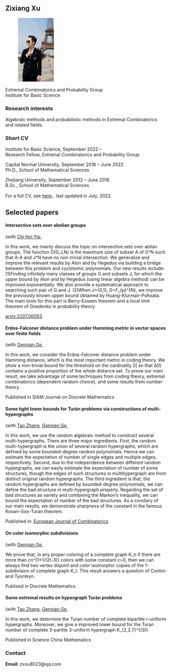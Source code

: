 

<meta charset="utf-8">
<meta http-equiv="X-UA-Compatible" content="IE=edge">
<meta name="viewport" content="width=device-width, initial-scale=1">


## Zixiang Xu
	
		
  <div class="about">
      <figure class="profile">
      <img src="XzxMarriage.png">
    </figure>
    <p class="description">
      Extremal Combinatorics and Probability Group<br>
      Institute for Basic Science<br>
	   
   <h3> Research interests</h3>
    Algebraic methods and probabilistic methods in Extremal Combinatorics and related fields.
       
       
	
<h3>Short CV</h3>
	 <p>
     Institute for Basic Science, September 2022 – <br>
      Research Fellow, Extremal Combinatorics and Probability Group 
    </p>
    <p>
     Capital Normal University, September 2016 – June 2022<br>
      Ph.D., School of Mathematical Sciences 
    </p>
    <p>
      Zhejiang University, September 2012 – June 2016<br>
      B.Sc., School of Mathematical Sciences
    </p>
	
For a full CV, see <a href="main.pdf" target="_blank">here</a>，last updated in July, 2022.	
	
<h2>Selected papers</h2>


<div class="items">      
        <article class="item">   
  <h4>Intersective sets over abelian groups </h4>
    <span>
      (with       
        <a href="https://wdp.math.ubc.ca/user/2631" target="_blank">Chi Hoi Yip</a>,    
    </span>
  <p>
    <p> In this work, we mainly discuss the topic on intersective sets over ablian groups. The function D(G,J,N) is the maximum size of subset A of G^N such that A-A and J^N have no non-trivial intersection. We generalize and improve the relevant results by Alon and by
Hegedus via building a bridge between this problem and cyclotomic polynomials. Our new results include:
		(1)Finding infinitely many classes of groups G and subsets J, for which the upper bound by Alon and by Hegedus (using linear algebra method) can be improved exponentially. We also provide a systematical approach to searching such pair of G and J.
		(2)When J={0,1}, G=F_{p}^{N}, we improve the previously known upper bound obtained by Huang-Klurman-Pohoata. The main tools for this part is Berry–Esseen theorem and a local limit theorem of Gnedenko in probability theory </p>
 
<div class="item__primary-actions">
	<span><a href="https://arxiv.org/pdf/2207.00053.pdf" target="_blank">arxiv:2207.00053</a></span>
</div>
  </p>
  <p class="item__secondary-actions">
  </p>
</article>
	

 <div class="items">      
        <article class="item">   
  <h4>Erdos-Falconer distance problem under Hamming metric in vector spaces over finite fields</h4>
    <span>
      (with         
        <a href="http://math.cnu.edu.cn/szdw/qtjs/161049.htm" target="_blank">Gennian Ge</a>,    
    </span>
  <p>
    <p> In this work, we consider the  Erdos-Falconer distance problem under Hamming distance, which is the most important metric in coding theory. We show a non-trivial bound for the threshold on the cardinality |I| so that ∆(I) contains a positive proportion of the whole distance set. To prove our main result, we take advantage of some techniques from coding theory, extremal combinatorics (dependent random choice), and some results from number theory.</p>
		<div class="item__primary-actions">
 Published in <span>SIAM Journal on Discrete Mathematics</span>  
</div>
  </p>
  <p class="item__secondary-actions">
  
    
  </p>
</article>


<div class="items">      
        <article class="item">   
  <h4>Some tight lower bounds for Turán problems via constructions of multi-hypergraphs</h4>
    <span>
      (with       
        <a href="https://zhant220.github.io/homepage/" target="_blank">Tao Zhang</a>,  
        <a href="http://math.cnu.edu.cn/szdw/qtjs/161049.htm" target="_blank">Gennian Ge</a>,    
    </span>
  <p>
    <p> In this work, we use the random algebraic method to construct several multi-hypergraphs. There are three major ingredients. First, the random multi-hypergraph is the union of several random hypergraphs, which are defined by some bounded-degree random
polynomials. Hence we can estimate the expectation of number of single edges and multiple edges, respectively. Second, due to the independence between different random hypergraphs, we can easily estimate the expectation of number of some structures, though the edges of such structures in multihypergraph are from distinct original random hypergraphs. The third ingredient is that, the random hypergraphs are defined by bounded-degree polynomials, we can define the bad structure in multi-hypergraph properly. Regarding the set of bad structures as variety and combining the Markov’s inequality, we can bound the expectation of
number of the bad structures.
		As a corollary of our main results, we demonstrate sharpness of the constant in the famous Kovari–Sos–Turan theorem.</p>
		<div class="item__primary-actions">
 Published in:  <span><a href="https://doi.org/10.1016/j.ejc.2020.103161" target="_blank">European Journal of Combinatorics</a></span>  
</div>
  </p>
  <p class="item__secondary-actions">
    
  </p>
</article>


<div class="items">      
        <article class="item">   
  <h4>On color isomorphic subdivisions</h4>
    <span>
      (with       
        <a href="http://math.cnu.edu.cn/szdw/qtjs/161049.htm" target="_blank">Gennian Ge</a>,    
    </span>
  <p>
    <p> We prove that, in any proper coloring of a complete graph K_n if there are more than cn^{1+1/(2t-3)} colors with some constant c>0, then we can always find two vertex disjoint and color isomorphic copies of the 1-subdivision of complete graph K_t. This result answers a question of Conlon and Tyomkyn.   </p>
 <div class="item__primary-actions">
   <span> Publised in Discrete Mathematics</span>
</div>
  </p>
  <p class="item__secondary-actions">
    
  </p>
</article>

<div class="items">      
        <article class="item">  
  <h4>Some extremal results on hypergraph Turán problems</h4>
    <span>
      (with       
        <a href="https://zhant220.github.io/homepage/" target="_blank">Tao Zhang</a>,  
        <a href="http://math.cnu.edu.cn/szdw/qtjs/161049.htm" target="_blank">Gennian Ge</a>,    
    </span>
  <p>
    <p> In this work, we determine the Turan number of complete bipartite r-uniform hypergraphs. Moreover, we give a improved lower bound for the Turan number of complete 3-partite 3-uniform hypergraph K_{2,2,7}^{(3)} </p>
 <div class="item__primary-actions">
    <span>Published in Science China Mathematics</span>  
</div>
  </p>
  <p class="item__secondary-actions">
    
  </p>
</article>

	
	
 
 
<h3>Contact</h3>
    <p>
      <strong>Email:</strong> zxxu8023@qq.com<br>
      
 
  


 
